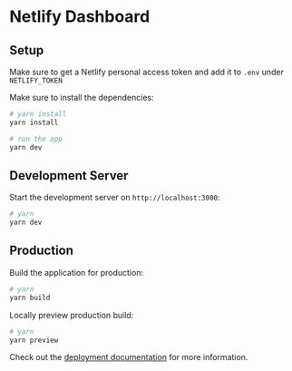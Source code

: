 # Netlify Dashboard


## Setup

Make sure to get a Netlify personal access token and add it to `.env` under `NETLIFY_TOKEN`

Make sure to install the dependencies:

```bash
# yarn install
yarn install

# run the app
yarn dev
```

## Development Server

Start the development server on `http://localhost:3000`:

```bash
# yarn
yarn dev
```

## Production

Build the application for production:

```bash
# yarn
yarn build
```

Locally preview production build:

```bash
# yarn
yarn preview
```

Check out the [deployment documentation](https://nuxt.com/docs/getting-started/deployment) for more information.
